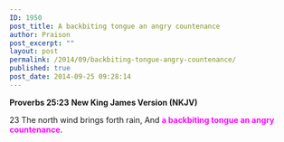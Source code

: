 ```yaml
---
ID: 1950
post_title: A backbiting tongue an angry countenance
author: Praison
post_excerpt: ""
layout: post
permalink: /2014/09/backbiting-tongue-angry-countenance/
published: true
post_date: 2014-09-25 09:28:14
---
```

<strong>Proverbs 25:23</strong>
<strong> New King James Version (NKJV)</strong>

23 The north wind brings forth rain,
And <span style="color: #ff00ff;"><strong>a backbiting tongue an angry countenance</strong></span>.